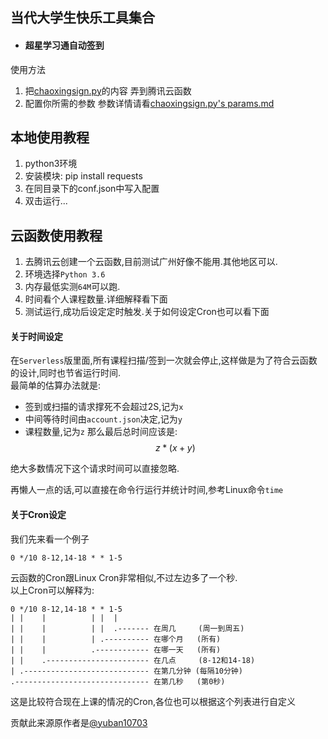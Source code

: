 ## 当代大学生快乐工具集合

* #### 超星学习通自动签到
使用方法 
1. 把[chaoxingsign.py](https://github.com/YtMuay/3CCKfHtw/blob/master/chaoxinsign/chaoxi.py)的内容 弄到腾讯云函数
1. 配置你所需的参数 参数详情请看[chaoxingsign.py's params.md](https://github.com/YtMuay/3CCKfHtw/blob/master/chaoxinsign/576J8jPF/5/7/6J8jP/F/chaoxingsign.py's%20params.md)

## 本地使用教程
1. python3环境
2. 安装模块: pip install requests
3. 在同目录下的conf.json中写入配置
4. 双击运行...
## 云函数使用教程
1. 去腾讯云创建一个云函数,目前测试广州好像不能用.其他地区可以.
2. 环境选择`Python 3.6`
3. 内存最低实测`64M`可以跑.
4. 时间看个人课程数量.详细解释看下面
5. 测试运行,成功后设定定时触发.关于如何设定Cron也可以看下面

#### 关于时间设定
<script type="text/javascript" src="https://cdn.mathjax.org/mathjax/latest/MathJax.js?config=default"></script>

在`Serverless`版里面,所有课程扫描/签到一次就会停止,这样做是为了符合云函数的设计,同时也节省运行时间.  
最简单的估算办法就是:
* 签到或扫描的请求撑死不会超过2S,记为`x`
* 中间等待时间由`account.json`决定,记为`y`
* 课程数量,记为`z`
那么最后总时间应该是:   
$$z*(x+y)$$

绝大多数情况下这个请求时间可以直接忽略.

再懒人一点的话,可以直接在命令行运行并统计时间,参考Linux命令`time` 

#### 关于Cron设定
我们先来看一个例子

```
0 */10 8-12,14-18 * * 1-5
```

云函数的Cron跟Linux Cron非常相似,不过左边多了一个秒.  
以上Cron可以解释为: 

```
0 */10 8-12,14-18 * * 1-5
| |    |          | |  |
| |    |          | |  .------- 在周几     (周一到周五)
| |    |          | .---------- 在哪个月   (所有)  
| |    |          .------------ 在哪一天   (所有)
| |    .----------------------- 在几点     (8-12和14-18) 
| .---------------------------- 在第几分钟 (每隔10分钟)
.------------------------------ 在第几秒   (第0秒)
```
这是比较符合现在上课的情况的Cron,各位也可以根据这个列表进行自定义

贡献此来源原作者是[@yuban10703](https://github.com/yuban10703/chaoxingsign)
